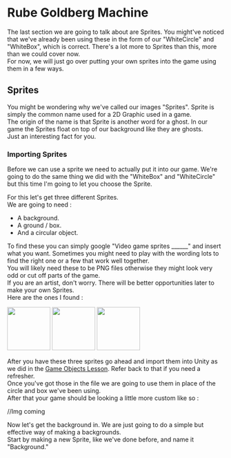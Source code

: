 # Rube Goldberg Machine

The last section we are going to talk about are Sprites. You might've noticed that we've already been using these in the form of our "WhiteCircle" and "WhiteBox", which is correct. There's a lot more to Sprites than this, more than we could cover now.\
For now, we will just go over putting your own sprites into the game using them in a few ways.

## Sprites

You might be wondering why we've called our images "Sprites". Sprite is simply the common name used for a 2D Graphic used in a game.\
The origin of the name is that Sprite is another word for a ghost. In our game the Sprites float on top of our background like they are ghosts.\
Just an interesting fact for you.

### Importing Sprites

Before we can use a sprite we need to actually put it into our game. We're going to do the same thing we did with the "WhiteBox" and "WhiteCircle" but this time I'm going to let you choose the Sprite.

For this let's get three different Sprites.\
We are going to need :
* A background.
* A ground / box.
* And a circular object.

To find these you can simply google "Video game sprites ______" and insert what you want. Sometimes you might need to play with the wording lots to find the right one or a few that work well together.\
You will likely need these to be PNG files otherwise they might look very odd or cut off parts of the game.\
If you are an artist, don't worry. There will be better opportunities later to make your own Sprites.\
Here are the ones I found :

<p float="left">
  <img src="Images/Mountains" width="100" />
  <img src="Images/PokeBall" width="100" /> 
  <img src="Images/WoodenCrate" width="100" />
</p>

After you have these three sprites go ahead and import them into Unity as we did in the [Game Objects Lesson](/2%20GameObjects.md). Refer back to that if you need a refresher.\
Once you've got those in the file we are going to use them in place of the circle and box we've been using.\
After that your game should be looking a little more custom like so :

//Img coming

Now let's get the background in. We are just going to do a simple but effective way of making a backgrounds.\
Start by making a new Sprite, like we've done before, and name it "Background."
